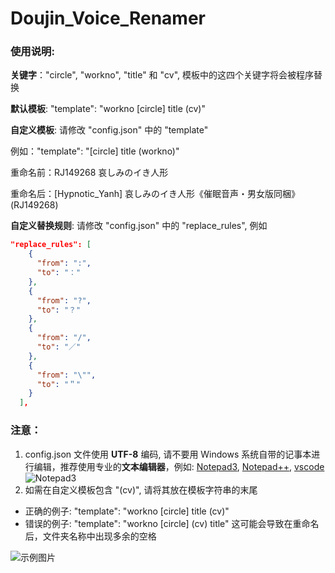 # Doujin_Voice_Renamer

### 使用说明:

**关键字**："circle", "workno", "title" 和 "cv", 模板中的这四个关键字将会被程序替换

**默认模板**: "template": "workno [circle] title (cv)"

**自定义模板**: 请修改 "config.json" 中的 "template"

例如："template": "[circle] title (workno)"

重命名前：RJ149268 哀しみのイき人形

重命名后：[Hypnotic_Yanh] 哀しみのイき人形《催眠音声・男女版同梱》 (RJ149268)

**自定义替换规则**: 请修改 "config.json" 中的 "replace_rules", 例如

```json
"replace_rules": [
    {
      "from": ":",
      "to": "："
    },
    {
      "from": "?",
      "to": "？"
    },
    {
      "from": "/",
      "to": "／"
    },
    {
      "from": "\"",
      "to": "＂"
    }
  ],
```

### 注意：
1. config.json 文件使用 **UTF-8** 编码, 请不要用 Windows 系统自带的记事本进行编辑，推荐使用专业的**文本编辑器**，例如: [Notepad3](https://www.appinn.com/notepad3/), [Notepad++](https://notepad-plus-plus.org/), [vscode](https://code.visualstudio.com/)
![Notepad3](https://i.loli.net/2020/09/14/q2MvzdYAj8OxUfK.png)
2. 如需在自定义模板包含 "(cv)", 请将其放在模板字符串的末尾
  - 正确的例子: "template": "workno [circle] title (cv)"
  - 错误的例子: "template": "workno [circle] (cv) title" 这可能会导致在重命名后，文件夹名称中出现多余的空格

![示例图片](https://i.loli.net/2019/08/29/KJxOBVktrlfZ6sa.png)

